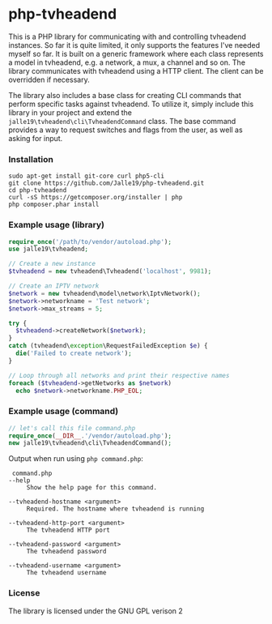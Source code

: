 php-tvheadend
=============

This is a PHP library for communicating with and controlling tvheadend instances. So far it is quite limited, it only supports the features I've needed myself so far. It is built on a generic framework where each class represents a model in tvheadend, e.g. a network, a mux, a channel and so on. The library communicates with tvheadend using a HTTP client. The client can be overridden if necessary.

The library also includes a base class for creating CLI commands that perform specific tasks against tvheadend. To utilize it, simply include this library in your project and extend the `jalle19\tvheadend\cli\TvheadendCommand` class. The base command provides a way to request switches and flags from the user, as well as asking for input.

### Installation

```
sudo apt-get install git-core curl php5-cli
git clone https://github.com/Jalle19/php-tvheadend.git
cd php-tvheadend
curl -sS https://getcomposer.org/installer | php
php composer.phar install
```

### Example usage (library)

```php
require_once('/path/to/vendor/autoload.php');
use jalle19\tvheadend;

// Create a new instance
$tvheadend = new tvheadend\Tvheadend('localhost', 9981);

// Create an IPTV network
$network = new tvheadend\model\network\IptvNetwork();
$network->networkname = 'Test network';
$network->max_streams = 5;

try {
  $tvheadend->createNetwork($network);
}
catch (tvheadend\exception\RequestFailedException $e) {
  die('Failed to create network');
}

// Loop through all networks and print their respective names
foreach ($tvheadend->getNetworks as $network)
  echo $network->networkname.PHP_EOL;
```

### Example usage (command)

```php
// let's call this file command.php
require_once(__DIR__.'/vendor/autoload.php');
new jalle19\tvheadend\cli\TvheadendCommand();
```

Output when run using `php command.php`:

```
 command.php                                                                                                                 
--help
     Show the help page for this command.

--tvheadend-hostname <argument>
     Required. The hostname where tvheadend is running

--tvheadend-http-port <argument>
     The tvheadend HTTP port

--tvheadend-password <argument>
     The tvheadend password

--tvheadend-username <argument>
     The tvheadend username
```

### License
The library is licensed under the GNU GPL verison 2
